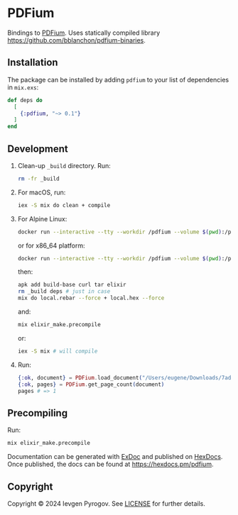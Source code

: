 # PDFium

Bindings to [PDFium](https://pdfium.googlesource.com/pdfium/). Uses statically compiled library https://github.com/bblanchon/pdfium-binaries.

## Installation

The package can be installed by adding `pdfium` to your list of dependencies in `mix.exs`:

```elixir
def deps do
  [
    {:pdfium, "~> 0.1"}
  ]
end
```

## Development

1. Clean-up `_build` directory. Run:

    ```sh
    rm -fr _build
    ```

2. For macOS, run:

    ```sh
    iex -S mix do clean + compile
    ```

3. For Alpine Linux:

    ```sh
    docker run --interactive --tty --workdir /pdfium --volume $(pwd):/pdfium alpine:3.21 ash
    ```

    or for x86_64 platform:

    ```sh
    docker run --interactive --tty --workdir /pdfium --volume $(pwd):/pdfium --platform linux/amd64 alpine:3.21 ash
    ```

    then:

    ```sh
    apk add build-base curl tar elixir
    rm _build deps # just in case
    mix do local.rebar --force + local.hex --force
    ```

    and:

    ```sh
    mix elixir_make.precompile
    ```

    or:

    ```sh
    iex -S mix # will compile
    ```

4. Run:

    ```elixir
    {:ok, document} = PDFium.load_document("/Users/eugene/Downloads/7ade6db09604a8b41104763c6f16a987.pdf")
    {:ok, pages} = PDFium.get_page_count(document)
    pages # => 1
    ```

## Precompiling

Run:

```sh
mix elixir_make.precompile
```

Documentation can be generated with [ExDoc](https://github.com/elixir-lang/ex_doc)
and published on [HexDocs](https://hexdocs.pm). Once published, the docs can
be found at <https://hexdocs.pm/pdfium>.

## Copyright

Copyright © 2024 Ievgen Pyrogov. See [LICENSE](LICENSE) for further details.
